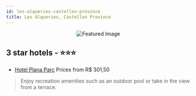 ```yaml
---
id: les-alqueries-castellon-province
title: Les Alqueries, Castellon Province
---
```


<center><img src="https://i.travelapi.com/hotels/7000000/6070000/6067100/6067027/63dca770_z.jpg" alt="Featured Image" /></center>


##  3 star hotels - ⭐️⭐️⭐️

-    [Hotel Plana Parc](https://us.hurb.com/hotels/les-alqueries/hotel-plana-parc-JNP-JP059899?cmp=18055) Prices from R$ 301,50
   > Enjoy recreation amenities such as an outdoor pool or take in the view from a terrace.
